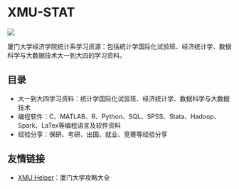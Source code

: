 # XMU-STAT

![](https://img.shields.io/github/repo-size/rogerchenfz/XMU-STAT.svg?style=flat)

厦门大学经济学院统计系学习资源：包括统计学国际化试验班、经济统计学、数据科学与大数据技术大一到大四的学习资料。

## 目录

- 大一到大四学习资料：统计学国际化试验班、经济统计学、数据科学与大数据技术
- 编程软件：C、MATLAB、R、Python、SQL、SPSS、Stata、Hadoop、Spark、LaTex等编程语言及软件资料
- 经验分享：保研、考研、出国、就业、竞赛等经验分享

## 友情链接
- [XMU Helper](https://github.com/rogerchenfz/XMU-Helper)：厦门大学攻略大全
